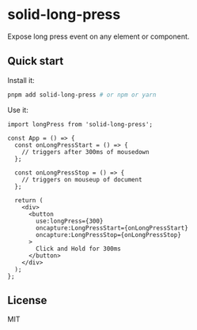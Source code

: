 # solid-long-press

Expose long press event on any element or component.

## Quick start

Install it:

```bash
pnpm add solid-long-press # or npm or yarn
```

Use it:

```tsx
import longPress from 'solid-long-press';

const App = () => {
  const onLongPressStart = () => {
    // triggers after 300ms of mousedown
  };

  const onLongPressStop = () => {
    // triggers on mouseup of document
  };

  return (
    <div>
      <button
        use:longPress={300}
        oncapture:LongPressStart={onLongPressStart}
        oncapture:LongPressStop={onLongPressStop}
      >
        Click and Hold for 300ms
      </button>
    </div>
  );
};
```

## License

MIT
